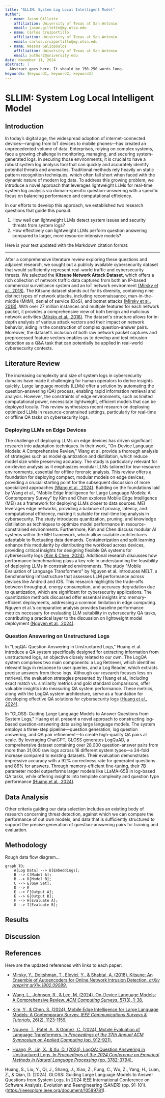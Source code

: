 ```yaml
---
title: "SLLIM: System Log Local Intelligent Model"
author:
  - name: Jason Gillette
    affiliation: University of Texas at San Antonio
    email: jason.gillette@my.utsa.edu
  - name: Carlos Cruzportillo
    affiliation: University of Texas at San Antonio
    email: carlos.cruzportillo@my.utsa.edu
  - name: Nassos Galiopoulos
    affiliation: University of Texas at San Antonio
    email: author2@university.edu
date: November 11, 2024
abstract: |
  Abstract goes here. It should be 150-250 words long.
keywords: [keyword1, keyword2, keyword3]
---
```


# SLLIM: System Log Local Intelligent Model

## Introduction

In today’s digital age, the widespread adoption of internet-connected devices—ranging from IoT devices to mobile phones—has created an unprecedented volume of data. Enterprises, relying on complex systems, face a growing challenge in monitoring, managing, and securing system-generated logs. In securing those environments, it is crucial to have a robust system log analysis tool that can quickly and accurately identify potential threats and anomalies. Traditional methods rely heavily on static pattern recognition techniques, which often fall short when faced with the dynamic nature of modern log data. To address this growing problem, we introduce a novel approach that leverages lightweight LLMs for real-time system log analysis via domain-specific question-answering with a specific focus on balancing performance and computational efficiency.

In our efforts to develop this approach, we established two research questions that guide this pursuit.

1. How well can lightweight LLMs detect system issues and security threats from system logs?
2. How effectively can lightweight LLMs perform question answering compared to larger, more resource-intensive models?

Here is your text updated with the Markdown citation format:

---

After a comprehensive literature review exploring these questions and adjacent research, we sought out a publicly available cybersecurity dataset that would sufficiently represent real-world traffic and cybersecurity threats. We selected the **Kitsune Network Attack Dataset**, which offers a rich collection of network traffic data captured from both an IP-based commercial surveillance system and an IoT network environment [(Mirsky et al., 2018)](#mirsky2018). The Kitsune dataset stands out for its diversity, containing nine distinct types of network attacks, including reconnaissance, man-in-the-middle (MitM), denial of service (DoS), and botnet attacks [(Mirsky et al., 2018)](#mirsky2018). With over 27 million instances and multiple features for each network packet, it provides a comprehensive view of both benign and malicious network activities [(Mirsky et al., 2018)](#mirsky2018). The dataset's structure allows for in-depth analysis of various attack vectors and their impact on network behavior, aiding in the construction of complex question-answer pairs. Moreover, the dataset’s inclusion of both raw network packet captures and preprocessed feature vectors enables us to develop and test intrusion detection as a Q&A task that can potentially be applied in real-world cybersecurity contexts.

## Literature Review

The increasing complexity and size of system logs in cybersecurity domains have made it challenging for human operators to derive insights quickly. Large language models (LLMs) offer a solution by automating the question-answering (QA) process, enabling rapid information retrieval and analysis. However, the constraints of edge environments, such as limited computational power, necessitate lightweight, efficient models that can be deployed locally. This review synthesizes recent research on deploying optimized LLMs in resource-constrained settings, particularly for real-time or offline QA tasks on cybersecurity logs.

### Deploying LLMs on Edge Devices
The challenge of deploying LLMs on edge devices has driven significant research into adaptation techniques. In their work, "On-Device Language Models: A Comprehensive Review," Wang et al. provide a thorough analysis of strategies such as model quantization and distillation, which reduce model size while preserving accuracy. The study is particularly relevant for on-device analysis as it emphasizes modular LLMs tailored for low-resource environments, essential for offline forensic analysis. This review offers a foundation for deploying compact, modular models on edge devices, providing a crucial starting point for the subsequent discussion of more specialized approaches [(Wang et al., 2024)](#wang2024). Building on the foundations laid by Wang et al., "Mobile Edge Intelligence for Large Language Models: A Contemporary Survey" by Kim and Chen explores Mobile Edge Intelligence (MEI) as a framework for deploying LLMs closer to data sources. MEI leverages edge networks, providing a balance of privacy, latency, and computational efficiency, making it suitable for real-time log analysis in cybersecurity. The study introduces quantization, pruning, and knowledge distillation as techniques to optimize model performance in resource-constrained environments. Furthermore, Kim and Chen discuss modular AI systems within the MEI framework, which allow scalable architectures adaptable to fluctuating data demands. Containerization and split learning enhance this modularity by distributing the workload across devices, providing critical insights for designing flexible QA systems for cybersecurity logs [(Kim & Chen, 2024)](#kim2024). Additional research discusses how performance benchmarking plays a key role in understanding the feasibility of deploying LLMs in constrained environments. The study "Mobile Evaluation of Language Transformers" by Nguyen et al. introduces MELT, a benchmarking infrastructure that assesses LLM performance across devices like Android and iOS. This research highlights the trade-offs between throughput, energy consumption, and accuracy degradation due to quantization, which are significant for cybersecurity applications. The quantization methods discussed offer essential insights into memory-efficient deployments, addressing a common limitation in edge computing. Nguyen et al.'s comparative analysis provides baseline performance metrics necessary for evaluating LLM suitability in cybersecurity QA tasks, contributing a practical layer to the discussion on lightweight model deployment [(Nguyen et al., 2024)](#nguyen2024).

### Question Answering on Unstructured Logs
In "LogQA: Question Answering in Unstructured Logs," Huang et al. introduce a QA system specifically designed for extracting information from unstructured logs, an objective closely related to our own. The LogQA system comprises two main components: a Log Retriever, which identifies relevant logs in response to user queries, and a Log Reader, which extracts precise answers from these logs. Although our research focuses less on retrieval, the evaluation strategies presented by Huang et al., including exact match vs. similarity metrics and gold standard comparisons, offer valuable insights into measuring QA system performance. These metrics, along with the LogQA system architecture, serve as a foundation for developing effective QA solutions for cybersecurity logs [(Huang et al., 2024)](#huang2024).

In "GLOSS: Guiding Large Language Models to Answer Questions from System Logs," Huang et al. present a novel approach to constructing log-based question-answering data using large language models. The system employs a three-step pipeline—question generation, log question answering, and QA pair refinement—to create high-quality QA pairs at scale. By leveraging ChatGPT, GLOSS generates LogQuAD, a comprehensive dataset containing over 28,000 question-answer pairs from more than 31,000 raw logs across 16 different system types—a 34-fold increase compared to existing datasets. Their evaluation demonstrates impressive accuracy with a 92% correctness rate for generated questions and 86% for answers. Through memory-efficient fine-tuning, their 7B parameter model outperforms larger models like LLaMA-65B in log-based QA tasks, while offering insights into template complexity and question type performance [(Huang et al., 2024)](#huang2024gloss).

## Data Analysis

Other criteria guiding our data selection includes an existing body of research concerning threat detection, against which we can compare the performance of out own models, and data that is sufficiently structured to support the precise generation of question-answering pairs for training and evaluation. 

## Methodology 

Rough data flow diagram...

```mermaid
graph TD;
    A[Log Data] --> B[Embeddings];
    B --> C[Model A];
    B --> D[Model B];
    C --> E[Q&A Set];
    D --> E
    E --> F[Output A];
    E --> G[Output B];
    F --> H[Evaluate A];
    G --> I[Evaluate B];
```

## Results

## Discussion

## References 

Here are the updated references with links to each paper:

- <a id="mirsky2018"></a>[ Mirsky, Y., Doitshman, T., Elovici, Y., & Shabtai, A. (2018). Kitsune: An Ensemble of Autoencoders for Online Network Intrusion Detection. *arXiv preprint arXiv:1802.09089*.](https://arxiv.org/abs/1802.09089)

- <a id="wang2024"></a>[Wang, L., Johnson, R., & Lee, M. (2024). On-Device Language Models: A Comprehensive Review. *ACM Computing Surveys*, 57(3), 1-38.](https://arxiv.org/abs/2409.00088)

- <a id="kim2024"></a>[Kim, Y., & Chen, S. (2024). Mobile Edge Intelligence for Large Language Models: A Contemporary Survey. *IEEE Communications Surveys & Tutorials*, 26(2), 1123-1159.](https://arxiv.org/abs/2407.18921)

- <a id="nguyen2024"></a>[Nguyen, T., Patel, A., & Gomez, C. (2024). Mobile Evaluation of Language Transformers. In *Proceedings of the 37th Annual ACM Symposium on Applied Computing* (pp. 912-921).](https://icml.cc/virtual/2024/39628)

- <a id="huang2024"></a>[Huang, P., Lin, X., & Xu, D. (2024). LogQA: Question Answering in Unstructured Logs. In *Proceedings of the 2024 Conference on Empirical Methods in Natural Language Processing* (pp. 3782-3794).](https://arxiv.org/abs/2410.11845) 

<a id="huang2024gloss"></a>Huang, S., Liu, Y., Qi, J., Shang, J., Xiao, Z., Fung, C., Wu, Z., Yang, H., Luan, Z., & Qian, D. (2024). GLOSS: Guiding Large Language Models to Answer Questions from System Logs. In 2024 IEEE International Conference on Software Analysis, Evolution and Reengineering (SANER) (pp. 91-101). (https://ieeexplore.ieee.org/document/10589781).